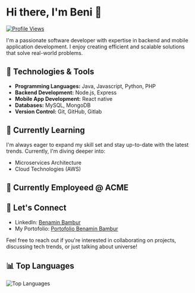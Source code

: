 # Hi there, I'm Beni 👋
[![Profile Views](https://komarev.com/ghpvc/?username=benib3&color=blueviolet)](https://github.com/benib3)

I'm a passionate software developer with expertise in backend and mobile application development. I enjoy creating efficient and scalable solutions that solve real-world problems.


## 🔧 Technologies & Tools
- **Programming Languages:** Java, Javascript, Python, PHP
- **Backend Development:** Node.js, Express
- **Mobile App Development:** React native
- **Databases:** MySQL, MongoDB
- **Version Control:** Git, GitHub, Gitlab


## 🌱 Currently Learning
I'm always eager to expand my skill set and stay up-to-date with the latest trends. Currently, I'm diving deeper into:
- Microservices Architecture
- Cloud Technologies (AWS)
## 🌱 Currently Employeed @ ACME
## 💬 Let's Connect
- LinkedIn: [Benamin Bambur](https://www.linkedin.com/in/benamin-bambur)
- My Portofolio: [Portofolio Benamin Bambur](https://benaminbambur.com)

Feel free to reach out if you're interested in collaborating on projects, discussing tech trends, or just talking about universe!

## 📊 Top Languages
![Top Languages](https://github-readme-stats.vercel.app/api/top-langs/?username=benib3&layout=compact&theme=dark)
